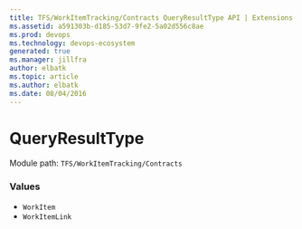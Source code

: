 ```yaml
---
title: TFS/WorkItemTracking/Contracts QueryResultType API | Extensions for Azure DevOps Services
ms.assetid: a591303b-d185-53d7-9fe2-5a02d556c8ae
ms.prod: devops
ms.technology: devops-ecosystem
generated: true
ms.manager: jillfra
author: elbatk
ms.topic: article
ms.author: elbatk
ms.date: 08/04/2016
---
```


# QueryResultType

Module path: `TFS/WorkItemTracking/Contracts`

### Values

* `WorkItem` 
* `WorkItemLink` 
